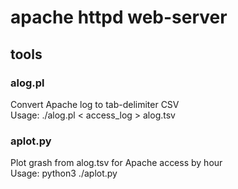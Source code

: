 # apache httpd web-server

## tools

### alog.pl 
Convert Apache log to tab-delimiter CSV  
Usage:  ./alog.pl < access_log > alog.tsv

### aplot.py
Plot grash from alog.tsv for Apache access by hour  
Usage:  python3 ./aplot.py

